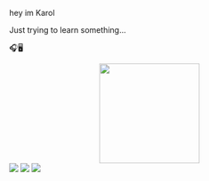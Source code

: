 hey im Karol

Just trying to learn something...

🎧🖥️

<div align="center">
  <a href="https://github.com/W3bkarlbrs">
  <img height="180em" src="https://github-readme-stats.vercel.app/api?username=W3bkarlbrs&show_icons=true&theme=dracula&include_all_commits=true&count_private=true"/>
 
</div>
  
 <div> 
  <a href="https://www.instagram.com/_karoline23_/" target="_blank"><img src="https://img.shields.io/badge/-Instagram-%23E4405F?style=for-the-badge&logo=instagram&logoColor=white" target="_blank"></a>
  <a href = "mailto:barroskaroline07@gmail.com"><img src="https://img.shields.io/badge/-Gmail-%23333?style=for-the-badge&logo=gmail&logoColor=white" target="_blank"></a>
  <a href="www.linkedin.com/in/karoline-barros-245808199" target="_blank"><img src="https://img.shields.io/badge/-LinkedIn-%230077B5?style=for-the-badge&logo=linkedin&logoColor=white" target="_blank"></a> 
 
  
</div>
